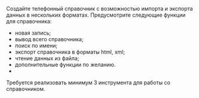 Создайте телефонный справочник с возможностью импорта и экспорта данных в нескольких форматах.
Предусмотрите следующие функции для справочника:
- новая запись;
- вывод всего справочника;
- поиск по имени;
- экспорт справочника в форматы html, xml;
- чтение данных из файла;
- дополнительные функции по желанию.
- 
Требуется реализовать минимум 3 инструмента для работы со справочником.